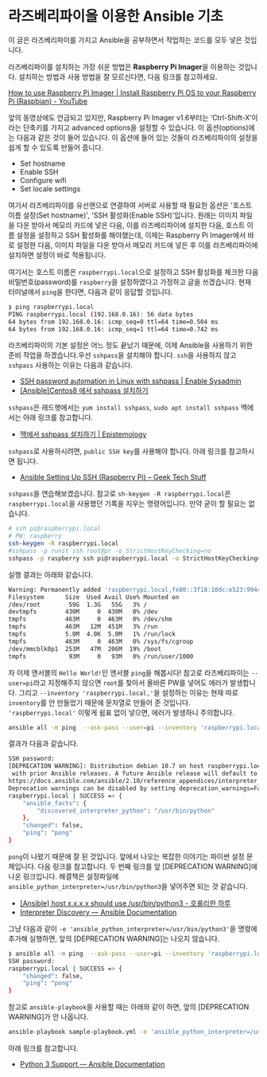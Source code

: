 # 라즈베리파이을 이용한 Ansible 기초

이 글은 라즈베리파이를 가지고 Ansible을 공부하면서 작업하는 코드를 모두 넣은 것입니다.

라즈베리파이를 설치하는 가장 쉬운 방법은 **Raspberry Pi Imager**을 이용하는 것입니다. 설치하는 방법과 사용 방법을 잘 모르신다면, 다음 링크를 참고하세요.

[How to use Raspberry Pi Imager | Install Raspberry Pi OS to your Raspberry Pi (Raspbian) - YouTube](https://www.youtube.com/watch?v=ntaXWS8Lk34)

앞의 동영상에도 언급되고 있지만, Raspberry Pi Imager v1.6부터는 ‘Ctrl-Shift-X’이라는 단축키를 가지고 advanced options을 설정할 수 있습니다. 이 옵션(options)에는 다음과 같은 것이 들어 있습니다. 이 옵션에 들어 있는 것들이 라즈베리파이의 설정을 쉽게 할 수 있도록 만들어 줍니다.

- Set hostname
- Enable SSH
- Configure wifi
- Set locale settings

여기서 라즈베리파이를 유선랜으로 연결하여 서버로 사용할 때 필요한 옵션은 '호스트 이름 설정(Set hostname)', 'SSH 활성화(Enable SSH)'입니다. 원래는 이미지 파일을 다운 받아서 메모리 카드에 넣은 다음, 이를 라즈베리파이에 설치한 다음, 호스트 이름 설정을 설정하고 SSH 활성화를 해야했는데, 이제는 Raspberry Pi Imager에서 바로 설정한 다음, 이미지 파일을 다운 받아서 메모리 카드에 넣은 후 이를 라즈베리파이에 설치하면 설정이 바로 적용됩니다.

여기서는 호스트 이름은 `raspberrypi.local`으로 설정하고 SSH 활성화를 체크한 다음 비밀번호(password)를 `raspberry`을 설정하였다고 가정하고 글을 쓰겠습니다. 현재 터미널에서 `ping`을 한다면, 다음과 같이 응답할 것입니다.

```bash
❯ ping raspberrypi.local
PING raspberrypi.local (192.168.0.16): 56 data bytes
64 bytes from 192.168.0.16: icmp_seq=0 ttl=64 time=0.504 ms
64 bytes from 192.168.0.16: icmp_seq=1 ttl=64 time=0.742 ms
```

라즈베리파이의 기본 설정은 어느 정도 끝났기 때문에, 이제 Ansible을 사용하기 위한 준비 작업을 하겠습니다.우선 `sshpass`을 설치해야 합니다. `ssh`을 사용하지 않고 `sshpass` 사용하는 이유는 다음과 같습니다.

- [SSH password automation in Linux with sshpass | Enable Sysadmin](https://www.redhat.com/sysadmin/ssh-automation-sshpass)
- [[Ansible]Centos8 에서 sshpass 설치하기](https://songsiaix.tistory.com/m/40)

`sshpass`은 래드햇에서는 `yum install sshpass`, `sudo apt install sshpass` 맥에서는 아래 링크를 참고합니다.

- [맥에서 sshpass 설치하기 | Epistemology](http://www.epistemology.pe.kr/2021/03/09/1361)

`sshpass`로 사용하시려면, `public SSH key`를 사용해야 합니다. 아래 링크를 참고하시면 됩니다.

- [Ansible Setting Up SSH (Raspberry Pi) – Geek Tech Stuff](https://geektechstuff.com/2019/06/27/ansible-setting-up-ssh-raspberry-pi/)

`sshpass`을 연습해보겠습니다. 참고로 `sh-keygen -R raspberrypi.local`은 `raspberrypi.local`을 사용했던 기록을 지우는 명령어입니다. 만약 굳이 할 필요는 없습니다.

```bash
# ssh pi@raspberrypi.local
# PW: raspberry
ssh-keygen -R raspberrypi.local
#sshpass -p runit ssh root@pr -o StrictHostKeyChecking=no
sshpass -p raspberry ssh pi@raspberrypi.local -o StrictHostKeyChecking=no 'df -h'
```

실행 결과는 아래와 같습니다.

```bash
Warning: Permanently added 'raspberrypi.local,fe80::3f18:10dc:e523:994c%bridge100' (ECDSA) to the list of known hosts.
Filesystem      Size  Used Avail Use% Mounted on
/dev/root        59G  1.3G   55G   3% /
devtmpfs        430M     0  430M   0% /dev
tmpfs           463M     0  463M   0% /dev/shm
tmpfs           463M   12M  451M   3% /run
tmpfs           5.0M  4.0K  5.0M   1% /run/lock
tmpfs           463M     0  463M   0% /sys/fs/cgroup
/dev/mmcblk0p1  253M   47M  206M  19% /boot
tmpfs            93M     0   93M   0% /run/user/1000
```

자 이제 앤서블의 `Hello World!`인 앤서블 `ping`을 해봅시다! 참고로 라즈베리파이는 `--user=pi`라고 지정해주지 않으면 `root`를 찾아서 올바른 PW를 넣어도 에러가 발생합니다. 그리고 `--inventory 'raspberrypi.local,'`을 설정하는 이유는 현재 따로 `inventory`를 안 만들었기 때문에 문자열로 만들어 준 것입니다. `'raspberrypi.local'` 이렇게 쉼표 없이 넣으면, 에러가 발생하니 주의합니다.

```bash
ansible all -m ping  --ask-pass --user=pi --inventory 'raspberrypi.local,'
```

결과가 다음과 같습니다.

```bash
SSH password: 
[DEPRECATION WARNING]: Distribution debian 10.7 on host raspberrypi.local should use /usr/bin/python3, but is using /usr/bin/python for backward compatibility
 with prior Ansible releases. A future Ansible release will default to using the discovered platform python for this host. See 
https://docs.ansible.com/ansible/2.10/reference_appendices/interpreter_discovery.html for more information. This feature will be removed in version 2.12. 
Deprecation warnings can be disabled by setting deprecation_warnings=False in ansible.cfg.
raspberrypi.local | SUCCESS => {
    "ansible_facts": {
        "discovered_interpreter_python": "/usr/bin/python"
    },
    "changed": false,
    "ping": "pong"
}

```

`pong`이 나왔기 때문에 잘 된 것입니다. 앞에서 나오는 복잡한 이야기는 파이썬 설정 문제입니다. 다음 링크를 참고합니다. 두 번째 링크를 앞 [DEPRECATION WARNING]에 나온 링크입니다. 해결책은 설정파일에 `ansible_python_interpreter=/usr/bin/python3`을 넣어주면 되는 것 같습니다.

- [[Ansible] host x.x.x.x should use /usr/bin/python3 - 호롤리한 하루](https://gruuuuu.github.io/error/ansible-py-err/#)
- [Interpreter Discovery — Ansible Documentation](https://docs.ansible.com/ansible/2.10/reference_appendices/interpreter_discovery.html)

그냥 다음과 같이 `-e 'ansible_python_interpreter=/usr/bin/python3'`을 명령에 추가해 실행하면, 앞의 [DEPRECATION WARNING]는 나오지 않습니다.

```bash
❯ ansible all -m ping  --ask-pass --user=pi --inventory 'raspberrypi.local,' -e 'ansible_python_interpreter=/usr/bin/python3'
SSH password: 
raspberrypi.local | SUCCESS => {
    "changed": false,
    "ping": "pong"
}
```

참고로 `ansible-playbook`을 사용할 때는 아래와 같이 하면, 앞의 [DEPRECATION WARNING]가 안 나옵니다.

```bash
ansible-playbook sample-playbook.yml -e 'ansible_python_interpreter=/usr/bin/python3'
```

아래 링크를 참고합니다.

- [Python 3 Support — Ansible Documentation](https://docs.ansible.com/ansible/latest/reference_appendices/python_3_support.html)
